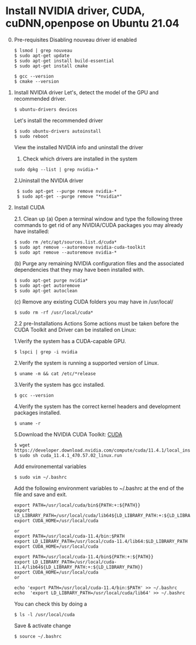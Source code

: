 # Install NVIDIA driver, CUDA, cuDNN,openpose on Ubuntu 21.04

0. Pre-requisites
   Disabling nouveau driver id enabled
   ``` shell
   $ lsmod | grep nouveau
   $ sudo apt-get update
   $ sudo apt-get install build-essential
   $ sudo apt-get install cmake

   $ gcc --version
   $ cmake --version
   ```
1. Install NVIDIA driver
   Let's, detect the model of the GPU and recommended driver.
   ``` shell
   $ ubuntu-drivers devices
   ```
   Let's install the recommended driver
   ``` shell
   $ sudo ubuntu-drivers autoinstall
   $ sudo reboot
   ```
   View the installed NVIDIA info and uninstall the driver
   1. Check which drivers are installed in the system
   ``` shell
   sudo dpkg --list | grep nvidia-*
   ```
   2.Uninstall the NVIDIA driver
   ``` shell
    $ sudo apt-get --purge remove nvidia-*
    $ sudo apt-get --purge remove "*nvidia*"
2.  Install CUDA

    2.1. Clean up
    (a) Open a terminal window and type the following three commands to get rid of any NVIDIA/CUDA packages you may already have installed:
    ``` shell
    $ sudo rm /etc/apt/sources.list.d/cuda*
    $ sudo apt remove --autoremove nvidia-cuda-toolkit
    $ sudo apt remove --autoremove nvidia-*
    ```
    (b) Purge any remaining NVIDIA configuration files and the associated dependencies that they may have been installed with.

    ``` shell
    $ sudo apt-get purge nvidia*
    $ sudo apt-get autoremove
    $ sudo apt-get autoclean
    ```
    (c) Remove any existing CUDA folders you may have in /usr/local/
    ``` shell
    $ sudo rm -rf /usr/local/cuda*
    ```
    2.2 pre-Installations Actions
    Some actions must be taken before the CUDA Toolkit and Driver can be installed on Linux:

    1.Verify the system has a CUDA-capable GPU.
    ``` shell
    $ lspci | grep -i nvidia
    ```
    2.Verify the system is running a supported version of Linux.
    ```shell
    $ uname -m && cat /etc/*release
    ```
    3.Verify the system has gcc installed.
    ``` shell
    $ gcc --version
    ```
    4.Verify the system has the correct kernel headers and development packages installed.
    ``` shell
    $ uname -r
    ```
    5.Download the NVIDIA CUDA Toolkit: [CUDA](https://developer.nvidia.com/cuda-downloads)
    ``` shell
    $ wget https://developer.download.nvidia.com/compute/cuda/11.4.1/local_installers/cuda_11.4.1_470.57.02_linux.run
    $ sudo sh cuda_11.4.1_470.57.02_linux.run
    ```
    Add environemental variables
    ``` shell
    $ sudo vim ~/.bashrc
    ```
    Add the following environment variables to ~/.bashrc at the end of the file and save and exit.
    ``` shell
    export PATH=/usr/local/cuda/bin${PATH:+:${PATH}}
    export LD_LIBRARY_PATH=/usr/local/cuda/lib64${LD_LIBRARY_PATH:+:${LD_LIBRARY_PATH}}
    export CUDA_HOME=/usr/local/cuda

    or
    export PATH=/usr/local/cuda-11.4/bin:$PATH
    export LD_LIBRARY_PATH=/usr/local/cuda-11.4/lib64:$LD_LIBRARY_PATH
    export CUDA_HOME=/usr/local/cuda

    export PATH=/usr/local/cuda-11.4/bin${PATH:+:${PATH}}
    export LD_LIBRARY_PATH=/usr/local/cuda-11.4/lib64${LD_LIBRARY_PATH:+:${LD_LIBRARY_PATH}}
    export CUDA_HOME=/usr/local/cuda
    or

    echo 'export PATH=/usr/local/cuda-11.4/bin:$PATH' >> ~/.bashrc
    echo  'export LD_LIBRARY_PATH=/usr/local/cuda/lib64' >> ~/.bashrc
    ```
    You can check this by doing a
    ``` shell
    $ ls -l /usr/local/cuda
    ```
    Save & activate change
    ``` shell
    $ source ~/.bashrc
    ```